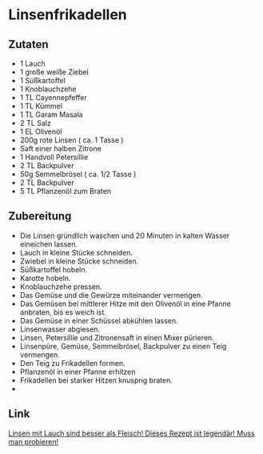 # Linsenfrikadellen

## Zutaten
* 1 Lauch
* 1 große weiße Ziebel
* 1 Süßkartoffel
* 1 Knoblauchzehe
* 1 TL Cayennepfeffer
* 1 TL Kümmel
* 1 TL Garam Masala
* 2 TL Salz
* 1 EL Olivenöl
* 200g rote Linsen ( ca. 1 Tasse )
* Saft einer halben Zitrone
* 1 Handvoll Petersillie
* 2 TL Backpulver
* 50g Semmelbrösel ( ca. 1/2 Tasse )
* 2 TL Backpulver
* 5 TL Pflanzenöl zum Braten

  
## Zubereitung
* Die Linsen gründlich waschen und 20 Minuten in kalten Wasser eineichen lassen.
* Lauch in kleine Stücke schneiden.
* Zwiebel in kleine Stücke schneiden.
* Süßkartoffel hobeln.
* Karotte hobeln.
* Knoblauchzehe pressen.
* Das Gemüse und die Gewürze miteinander vermengen.
* Das Gemüsen bei mittlerer Hitze mit den Olivenöl in eine Pfanne anbraten, bis es weich ist.
* Das Gemüse in einer Schüssel abkühlen lassen.
* Linsenwasser abgiesen.
* Linsen, Petersillie und Zitronensaft in einen Mixer pürieren.
* Linsenpüre, Gemüse, Semmelbrösel, Backpulver zu einen Teig vermengen.
* Den Teig zu Frikadellen formen.
* Pflanzenöl in einer Pfanne erhitzen
* Frikadellen bei starker Hitzen knusprig braten.
* 
## Link
[Linsen mit Lauch sind besser als Fleisch! Dieses Rezept ist legendär! Muss man probieren!](https://youtu.be/CWYu3tm7nJw?si=GWBTNVEiJLfN7aW5)
 
